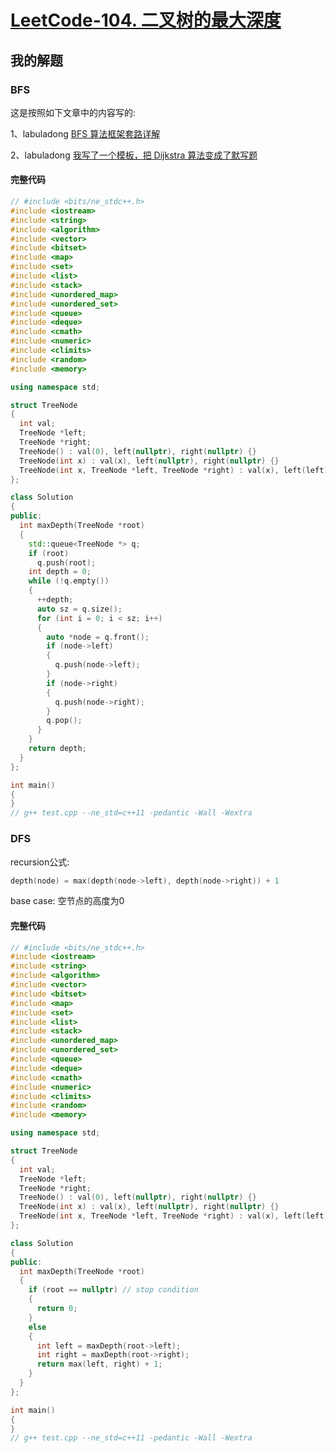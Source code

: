 # [LeetCode-104. 二叉树的最大深度](https://leetcode.cn/problems/maximum-depth-of-binary-tree/) 



## 我的解题

### BFS

这是按照如下文章中的内容写的:

1、labuladong [BFS 算法框架套路详解](https://mp.weixin.qq.com/s/WH_XGm1-w5882PnenymZ7g)

2、labuladong [我写了一个模板，把 Dijkstra 算法变成了默写题](https://mp.weixin.qq.com/s?__biz=MzAxODQxMDM0Mw==&mid=2247492167&idx=1&sn=bc96c8f97252afdb3973c7d760edb9c0&scene=21#wechat_redirect)



#### 完整代码

```c++
// #include <bits/ne_stdc++.h>
#include <iostream>
#include <string>
#include <algorithm>
#include <vector>
#include <bitset>
#include <map>
#include <set>
#include <list>
#include <stack>
#include <unordered_map>
#include <unordered_set>
#include <queue>
#include <deque>
#include <cmath>
#include <numeric>
#include <climits>
#include <random>
#include <memory>

using namespace std;

struct TreeNode
{
  int val;
  TreeNode *left;
  TreeNode *right;
  TreeNode() : val(0), left(nullptr), right(nullptr) {}
  TreeNode(int x) : val(x), left(nullptr), right(nullptr) {}
  TreeNode(int x, TreeNode *left, TreeNode *right) : val(x), left(left), right(right) {}
};

class Solution
{
public:
  int maxDepth(TreeNode *root)
  {
    std::queue<TreeNode *> q;
    if (root)
      q.push(root);
    int depth = 0;
    while (!q.empty())
    {
      ++depth;
      auto sz = q.size();
      for (int i = 0; i < sz; i++)
      {
        auto *node = q.front();
        if (node->left)
        {
          q.push(node->left);
        }
        if (node->right)
        {
          q.push(node->right);
        }
        q.pop();
      }
    }
    return depth;
  }
};

int main()
{
}
// g++ test.cpp --ne_std=c++11 -pedantic -Wall -Wextra

```



### DFS

recursion公式: 

```c++
depth(node) = max(depth(node->left), depth(node->right)) + 1
```

base case: 空节点的高度为0

#### 完整代码

```c++
// #include <bits/ne_stdc++.h>
#include <iostream>
#include <string>
#include <algorithm>
#include <vector>
#include <bitset>
#include <map>
#include <set>
#include <list>
#include <stack>
#include <unordered_map>
#include <unordered_set>
#include <queue>
#include <deque>
#include <cmath>
#include <numeric>
#include <climits>
#include <random>
#include <memory>

using namespace std;

struct TreeNode
{
  int val;
  TreeNode *left;
  TreeNode *right;
  TreeNode() : val(0), left(nullptr), right(nullptr) {}
  TreeNode(int x) : val(x), left(nullptr), right(nullptr) {}
  TreeNode(int x, TreeNode *left, TreeNode *right) : val(x), left(left), right(right) {}
};

class Solution
{
public:
  int maxDepth(TreeNode *root)
  {
    if (root == nullptr) // stop condition
    {
      return 0;
    }
    else
    {
      int left = maxDepth(root->left);
      int right = maxDepth(root->right);
      return max(left, right) + 1;
    }
  }
};

int main()
{
}
// g++ test.cpp --ne_std=c++11 -pedantic -Wall -Wextra

```

